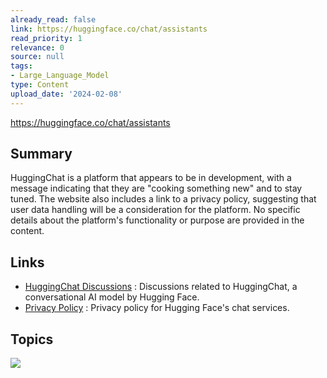 ```yaml
---
already_read: false
link: https://huggingface.co/chat/assistants
read_priority: 1
relevance: 0
source: null
tags:
- Large_Language_Model
type: Content
upload_date: '2024-02-08'
---
```


https://huggingface.co/chat/assistants
## Summary

HuggingChat is a platform that appears to be in development, with a message indicating that they are "cooking something new" and to stay tuned. The website also includes a link to a privacy policy, suggesting that user data handling will be a consideration for the platform. No specific details about the platform's functionality or purpose are provided in the content.
## Links

- [HuggingChat Discussions](https://huggingface.co/spaces/huggingchat/chat-ui/discussions/747) : Discussions related to HuggingChat, a conversational AI model by Hugging Face.
- [Privacy Policy](https://huggingface.co/chat/privacy) : Privacy policy for Hugging Face's chat services.

## Topics

![](topics/Platform/HuggingChat)